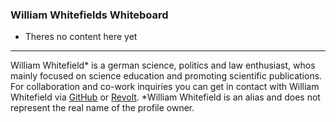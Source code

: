 ### William Whitefields Whiteboard

- Theres no content here yet

___
William Whitefield* is a german science, politics and law  enthusiast, whos mainly focused on science education and promoting scientific publications. For collaboration and co-work inquiries you can get in contact with William Whitefield via [GitHub](https://github.com/whitefield-william) or [Revolt](https://app.revolt.chat/server/01HYBZFCCMH4GFW6V1Z4Y0A9XH/channel/01HYBZFCCMHECSNCFY5R6ND8P2). *William Whitefield is an alias and does not represent the real name of the profile owner.
